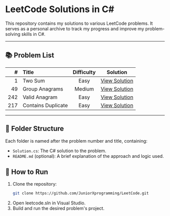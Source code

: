 # LeetCode Solutions in C#

This repository contains my solutions to various LeetCode problems. It serves as a personal archive to track my progress and improve my problem-solving skills in C#.

---

## 📚 Problem List

| # | Title | Difficulty | Solution |
|--:|:------|:-----------:|:--------:|
| 1 | Two Sum | Easy | [View Solution]([./LeetCodeSolutions/TwoSum/README.md](https://github.com/JuniorXprogramming/LeetCode/blob/main/LeetCodeSolutions/TwoSum/README.md)) |
| 49 | Group Anagrams | Medium | [View Solution]([./GroupAnagrams/README.md](https://github.com/JuniorXprogramming/LeetCode/blob/main/LeetCodeSolutions/GroupAnagram/README.md)) |
| 242 | Valid Anagram | Easy | [View Solution]([./ValidAnagram/Readme.md](https://github.com/JuniorXprogramming/LeetCode/blob/main/LeetCodeSolutions/ValidAnagram/README.md)) |
| 217 | Contains Duplicate | Easy | [View Solution]([./Contains_Duplicate/README.md](https://github.com/JuniorXprogramming/LeetCode/blob/main/LeetCodeSolutions/Contains%20Duplicate/README.md)) |

---

## 📁 Folder Structure

Each folder is named after the problem number and title, containing:

- `Solution.cs`: The C# solution to the problem.
- `README.md` (optional): A brief explanation of the approach and logic used.

## 🚀 How to Run

1. Clone the repository:
   ```bash
   git clone https://github.com/JuniorXprogramming/LeetCode.git
2. Open leetcode.sln in Visual Studio.
3. Build and run the desired problem's project.
